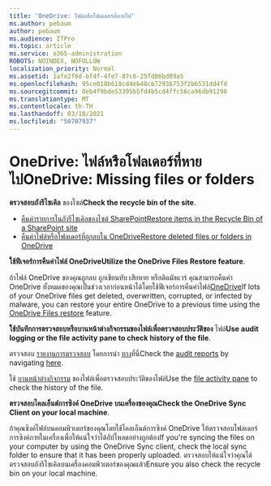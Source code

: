 ```yaml
---
title: 'OneDrive: ไฟล์หรือโฟลเดอร์ที่หายไป'
ms.author: pebaum
author: pebaum
ms.audience: ITPro
ms.topic: article
ms.service: o365-administration
ROBOTS: NOINDEX, NOFOLLOW
localization_priority: Normal
ms.assetid: 1afe2f6d-bf4f-4fe7-87c6-25fd86bd89a5
ms.openlocfilehash: 95ce018b618cd4eb48cb7293b753f2b6531dd4fd
ms.sourcegitcommit: 0eb4f9bde53395b5fd4b5cd4ffc56ca96db91298
ms.translationtype: MT
ms.contentlocale: th-TH
ms.lasthandoff: 03/10/2021
ms.locfileid: "50707937"
---
```

# <a name="onedrive-missing-files-or-folders"></a><span data-ttu-id="67f98-102">OneDrive: ไฟล์หรือโฟลเดอร์ที่หายไป</span><span class="sxs-lookup"><span data-stu-id="67f98-102">OneDrive: Missing files or folders</span></span>

<span data-ttu-id="67f98-103">**ตรวจสอบถังรีไซเคิล** ของไซต์</span><span class="sxs-lookup"><span data-stu-id="67f98-103">**Check the recycle bin of the site**.</span></span>

- [<span data-ttu-id="67f98-104">คืนค่ารายการในถังรีไซเคิลของไซต์ SharePoint</span><span class="sxs-lookup"><span data-stu-id="67f98-104">Restore items in the Recycle Bin of a SharePoint site</span></span>](https://support.microsoft.com/office/restore-items-in-the-recycle-bin-that-were-deleted-from-sharepoint-or-teams-6df466b6-55f2-4898-8d6e-c0dff851a0be)
- [<span data-ttu-id="67f98-105">คืนค่าไฟล์หรือโฟลเดอร์ที่ถูกลบใน OneDrive</span><span class="sxs-lookup"><span data-stu-id="67f98-105">Restore deleted files or folders in OneDrive</span></span>](https://support.office.com/article/Restore-deleted-files-or-folders-in-OneDrive-949ada80-0026-4db3-a953-c99083e6a84f)


<span data-ttu-id="67f98-106">**ใช้ฟีเจอร์การคืนค่าไฟล์ OneDrive**</span><span class="sxs-lookup"><span data-stu-id="67f98-106">**Utilize the OneDrive Files Restore feature**.</span></span> 

<span data-ttu-id="67f98-107">ถ้าไฟล์ OneDrive ของคุณถูกลบ ถูกเขียนทับ เสียหาย หรือติดมัลแวร์ คุณสามารถคืนค่า OneDrive ทั้งหมดของคุณเป็นช่วงเวลาก่อนหน้าได้โดยใช้ฟีเจอร์การคืนค่าไฟล์[OneDrive](https://support.office.com/article/Restore-your-OneDrive-fa231298-759d-41cf-bcd0-25ac53eb8a15)</span><span class="sxs-lookup"><span data-stu-id="67f98-107">If lots of your OneDrive files get deleted, overwritten, corrupted, or infected by malware, you can restore your entire OneDrive to a previous time using the [OneDrive Files restore](https://support.office.com/article/Restore-your-OneDrive-fa231298-759d-41cf-bcd0-25ac53eb8a15) feature.</span></span>


<span data-ttu-id="67f98-108">**ใช้บันทึกการตรวจสอบหรือบานหน้าต่างกิจกรรมของไฟล์เพื่อตรวจสอบประวัติของ** ไฟล์</span><span class="sxs-lookup"><span data-stu-id="67f98-108">**Use audit logging or the file activity pane to check history of the file**.</span></span>

<span data-ttu-id="67f98-109">ตรวจสอบ [รายงานการตรวจสอบ](https://docs.microsoft.com/microsoft-365/compliance/search-the-audit-log-in-security-and-compliance) โดยการนํา [ทาง](https://sip.protection.office.com/)ที่นี่</span><span class="sxs-lookup"><span data-stu-id="67f98-109">Check the [audit reports](https://docs.microsoft.com/microsoft-365/compliance/search-the-audit-log-in-security-and-compliance) by navigating [here](https://sip.protection.office.com/).</span></span>


<span data-ttu-id="67f98-110">ใช้ [บานหน้าต่างกิจกรรม](https://support.office.com/article/File-activity-in-a-document-library-6105ecda-1dd0-4f6f-9542-102bf5c0ffe0) ของไฟล์เพื่อตรวจสอบประวัติของไฟล์</span><span class="sxs-lookup"><span data-stu-id="67f98-110">Use the [file activity pane](https://support.office.com/article/File-activity-in-a-document-library-6105ecda-1dd0-4f6f-9542-102bf5c0ffe0) to check the history of the file.</span></span>


<span data-ttu-id="67f98-111">**ตรวจสอบไคลเอ็นต์การซิงค์ OneDrive บนเครื่องของคุณ**</span><span class="sxs-lookup"><span data-stu-id="67f98-111">**Check the OneDrive Sync Client on your local machine**.</span></span>

<span data-ttu-id="67f98-112">ถ้าคุณซิงค์ไฟล์บนคอมพิวเตอร์ของคุณโดยใช้ไคลเอ็นต์การซิงค์ OneDrive ให้ตรวจสอบโฟลเดอร์การซิงค์ภายในเครื่องเพื่อให้แน่ใจว่าได้อัปโหลดอย่างถูกต้อง</span><span class="sxs-lookup"><span data-stu-id="67f98-112">If you're syncing the files on your computer by using the OneDrive Sync client, check the local sync folder to ensure that it has been properly uploaded.</span></span> <span data-ttu-id="67f98-113">ตรวจสอบให้แน่ใจว่าคุณได้ตรวจสอบถังรีไซเคิลบนเครื่องคอมพิวเตอร์ของคุณแล้ว</span><span class="sxs-lookup"><span data-stu-id="67f98-113">Ensure you also check the recycle bin on your local machine.</span></span>

